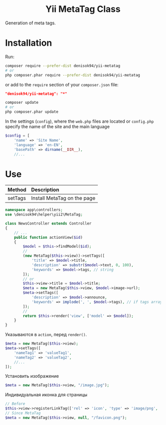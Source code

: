 <h1 align = "center"> Yii MetaTag Class </h1>

Generation of meta tags.

# Installation

Run:

```bash
composer require --prefer-dist denisok94/yii-metatag
# or
php composer.phar require --prefer-dist denisok94/yii-metatag
```

or add to the `require` section of your `composer.json` file:

```json
"denisok94/yii-metatag": "*"
```

```bash
composer update
# or
php composer.phar update
```

In the settings (`config`), where the `web.php` files are located or `config.php ` specify the name of the site and the main language
```php
$config = [
    'name' => 'Site Name',
    'language' => 'en-EN',
    'basePath' => dirname(__DIR__),
    //...
```

# Use

| Method | Description |
|----------------|:----------------|
| setTags | Install MetaTag on the page |

```php
namespace app\controllers;
use \denisok94\helper\yii2\MetaTag;

class NewsController extends Controller
{
    // ...
    public function actionView($id)
    {
        $model = $this->findModel($id);
        //
        (new MetaTag($this->view))->setTags([
            'title' => $model->title,
            'description' => substr($model->text, 0, 100),
            'keywords' => $model->tags, // string
        ]);
        // or
        $this->view->title = $model->title;
        $meta = new MetaTag($this->view, $model->image->url);
        $meta->setTags([
            'description' => $model->announce,
            'keywords' => implode(', ', $model->tags), // if tags array
        ]);
        //
        return $this->render('view', ['model' => $model]);
    }
}
```

Указываются в `action`, перед `render()`.
```php
$meta = new MetaTag($this->view);
$meta->setTags([
    'nameTag1' => 'valueTag1',
    'nameTag2' => 'valueTag2',
    //...
]);

```
Установить изображение
```php
$meta = new MetaTag($this->view, "/image.jpg");
```
Индивидуальная иконка для страницы
```php
// Before
$this->view->registerLinkTag(['rel' => 'icon', 'type' => 'image/png', 'href' => Url::to("/favicon.png", true)]);
// Since MetaTag
$meta = new MetaTag($this->view, null, "/favicon.png");
```